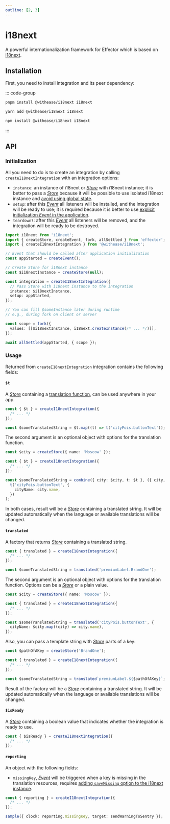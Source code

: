 ```yaml
---
outline: [2, 3]
---
```


# i18next

A powerful internationalization framework for Effector which is based on [i18next](https://www.i18next.com/).

## Installation

First, you need to install integration and its peer dependency:

::: code-group

```sh [pnpm]
pnpm install @withease/i18next i18next
```

```sh [yarn]
yarn add @withease/i18next i18next
```

```sh [npm]
npm install @withease/i18next i18next
```

:::

## API

### Initialization

All you need to do is to create an integration by calling `createI18nextIntegration` with an integration options:

- `instance`: an instance of i18next or [_Store_](https://effector.dev/docs/api/effector/store) with i18next instance; it is better to pass a [_Store_](https://effector.dev/docs/api/effector/store) because it will be possible to use isolated i18next instance and [avoid using global state](/magazine/global_variables).
- `setup`: after this [_Event_](https://effector.dev/en/api/effector/event/) all listeners will be installed, and the integration will be ready to use; it is required because it is better to use [explicit initialization _Event_ in the application](/magazine/explicit_start).
- `teardown?`: after this [_Event_](https://effector.dev/en/api/effector/event/) all listeners will be removed, and the integration will be ready to be destroyed.

```ts
import i18next from 'i18next';
import { createStore, createEvent, fork, allSettled } from 'effector';
import { createI18nextIntegration } from '@withease/i18next';

// Event that should be called after application initialization
const appStarted = createEvent();

// Create Store for i18next instance
const $i18nextInstance = createStore(null);

const integration = createI18nextIntegration({
  // Pass Store with i18next instance to the integration
  instance: $i18nextInstance,
  setup: appStarted,
});

// You can fill $someInstance later during runtime
// e.g., during fork on client or server

const scope = fork({
  values: [[$i18nextInstance, i18next.createInstance(/* ... */)]],
});

await allSettled(appStarted, { scope });
```

### Usage

Returned from `createI18nextIntegration` integration contains the following fields:

#### `$t`

A [_Store_](https://effector.dev/docs/api/effector/store) containing a [translation function](https://www.i18next.com/overview/api#t), can be used anywhere in your app.

```ts
const { $t } = createI18nextIntegration({
  /* ... */
});

const $someTranslatedString = $t.map((t) => t('cityPois.buttonText'));
```

The second argument is an optional object with options for the translation function.

```ts
const $city = createStore({ name: 'Moscow' });

const { $t } = createI18nextIntegration({
  /* ... */
});

const $someTranslatedString = combine({ city: $city, t: $t }, ({ city, t }) =>
  t('cityPois.buttonText', {
    cityName: city.name,
  })
);
```

In both cases, result will be a [_Store_](https://effector.dev/docs/api/effector/store) containing a translated string. It will be updated automatically when the language or available translations will be changed.

#### `translated`

A factory that returns [_Store_](https://effector.dev/docs/api/effector/store) containing a translated string.

```ts
const { translated } = createI18nextIntegration({
  /* ... */
});

const $someTranslatedString = translated('premiumLabel.BrandOne');
```

The second argument is an optional object with options for the translation function. Options can be a [_Store_](https://effector.dev/docs/api/effector/store) or a plain value.

```ts
const $city = createStore({ name: 'Moscow' });

const { translated } = createI18nextIntegration({
  /* ... */
});

const $someTranslatedString = translated('cityPois.buttonText', {
  cityName: $city.map((city) => city.name),
});
```

Also, you can pass a template string with [_Store_](https://effector.dev/docs/api/effector/store) parts of a key:

```ts
const $pathOfAKey = createStore('BrandOne');

const { translated } = createI18nextIntegration({
  /* ... */
});

const $someTranslatedString = translated`premiumLabel.${$pathOfAKey}`;
```

Result of the factory will be a [_Store_](https://effector.dev/docs/api/effector/store) containing a translated string. It will be updated automatically when the language or available translations will be changed.

#### `$isReady`

A [_Store_](https://effector.dev/docs/api/effector/store) containing a boolean value that indicates whether the integration is ready to use.

```ts
const { $isReady } = createI18nextIntegration({
  /* ... */
});
```

#### `reporting`

An object with the following fields:

- `missingKey`, [_Event_](https://effector.dev/en/api/effector/event/) will be triggered when a key is missing in the translation resources, requires [adding `saveMissing` option to the i18next instance](https://www.i18next.com/overview/api#onmissingkey).

```ts
const { reporting } = createI18nextIntegration({
  /* ... */
});

sample({ clock: reporting.missingKey, target: sendWarningToSentry });
```
